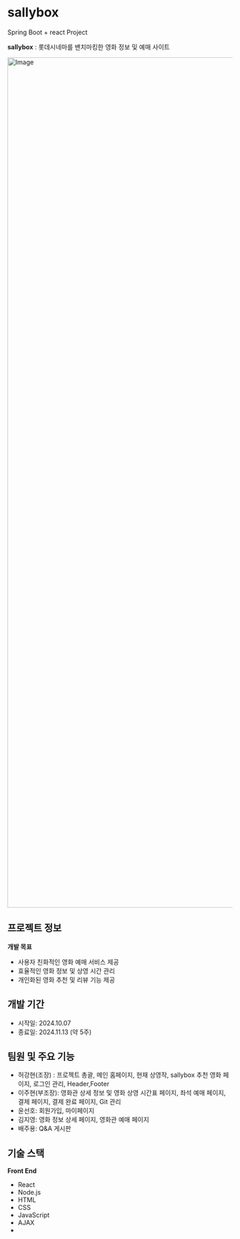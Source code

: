 # sallybox

Spring Boot + react Project

**sallybox** : 롯데시네마를 밴치마킹한 영화 정보 및 예매 사이트


<img width="1905" alt="Image" src="https://github.com/user-attachments/assets/2b2d1276-7af3-4a89-8d35-8bf80ead91e8" />

## 프로젝트 정보


**개발 목표**
+ 사용자 친화적인 영화 예매 서비스 제공
+ 효율적인 영화 정보 및 상영 시간 관리
+ 개인화된 영화 추천 및 리뷰 기능 제공


## 개발 기간


+ 시작일: 2024.10.07
+ 종료일: 2024.11.13 (약 5주)


## 팀원 및 주요 기능


+ 허강현(조장) : 프로젝트 총괄, 메인 홈페이지, 현재 상영작, sallybox 추천 영화 페이지, 로그인 관리, Header,Footer
+ 이주현(부조장): 영화관 상세 정보 및 영화 상영 시간표 페이지, 좌석 예매  페이지, 결제 페이지, 결제 완료 페이지, Git 관리
+ 윤선호: 회원가입, 마이페이지
+ 김지영: 영화 정보 상세 페이지, 영화관 예매 페이지
+ 배주용: Q&A 게시판


## 기술 스택


**Front End**
- React
- Node.js
- HTML
- CSS
- JavaScript
- AJAX
- 


